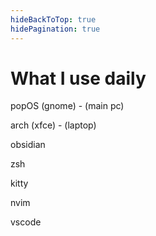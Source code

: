 ```yaml
---
hideBackToTop: true
hidePagination: true
---
```


# What I use daily

popOS (gnome) - (main pc)

arch (xfce) - (laptop)

obsidian

zsh

kitty

nvim

vscode
